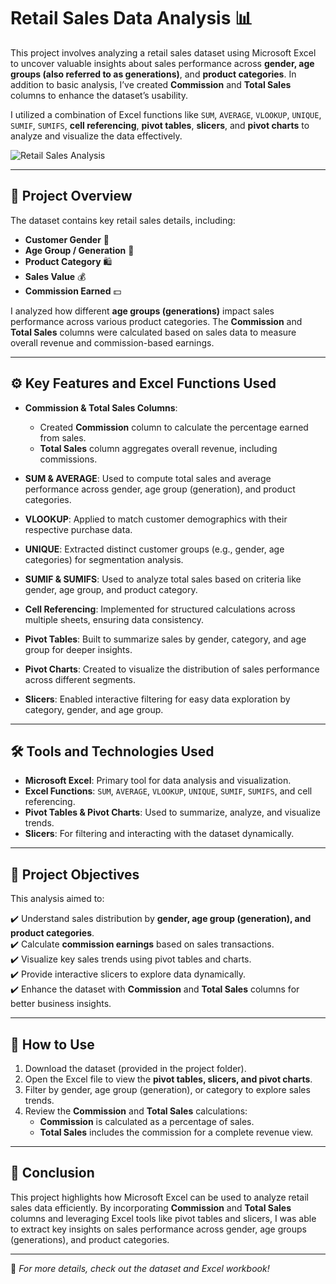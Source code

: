 # Retail Sales Data Analysis 📊

This project involves analyzing a retail sales dataset using Microsoft Excel to uncover valuable insights about sales performance across **gender, age groups (also referred to as generations)**, and **product categories**. In addition to basic analysis, I’ve created **Commission** and **Total Sales** columns to enhance the dataset’s usability. 

I utilized a combination of Excel functions like `SUM`, `AVERAGE`, `VLOOKUP`, `UNIQUE`, `SUMIF`, `SUMIFS`, **cell referencing**, **pivot tables**, **slicers**, and **pivot charts** to analyze and visualize the data effectively.

![Retail Sales Analysis](images/retail-sales-analysis.png)

---

## 📌 Project Overview 

The dataset contains key retail sales details, including:

- **Customer Gender** 🚻
- **Age Group / Generation** 🎂
- **Product Category** 🛍️
- **Sales Value** 💰
- **Commission Earned** 💵

I analyzed how different **age groups (generations)** impact sales performance across various product categories. The **Commission** and **Total Sales** columns were calculated based on sales data to measure overall revenue and commission-based earnings.

---

## ⚙️ Key Features and Excel Functions Used 

- **Commission & Total Sales Columns**:  
   - Created **Commission** column to calculate the percentage earned from sales.  
   - **Total Sales** column aggregates overall revenue, including commissions.  

- **SUM & AVERAGE**: Used to compute total sales and average performance across gender, age group (generation), and product categories.  

- **VLOOKUP**: Applied to match customer demographics with their respective purchase data.  

- **UNIQUE**: Extracted distinct customer groups (e.g., gender, age categories) for segmentation analysis.  

- **SUMIF & SUMIFS**: Used to analyze total sales based on criteria like gender, age group, and product category.  

- **Cell Referencing**: Implemented for structured calculations across multiple sheets, ensuring data consistency.  

- **Pivot Tables**: Built to summarize sales by gender, category, and age group for deeper insights.  

- **Pivot Charts**: Created to visualize the distribution of sales performance across different segments.  

- **Slicers**: Enabled interactive filtering for easy data exploration by category, gender, and age group.  

---

## 🛠️ Tools and Technologies Used 

- **Microsoft Excel**: Primary tool for data analysis and visualization.  
- **Excel Functions**: `SUM`, `AVERAGE`, `VLOOKUP`, `UNIQUE`, `SUMIF`, `SUMIFS`, and cell referencing.  
- **Pivot Tables & Pivot Charts**: Used to summarize, analyze, and visualize trends.  
- **Slicers**: For filtering and interacting with the dataset dynamically.  

---

## 🎯 Project Objectives 

This analysis aimed to:  

✔️ Understand sales distribution by **gender, age group (generation), and product categories**.  
✔️ Calculate **commission earnings** based on sales transactions.  
✔️ Visualize key sales trends using pivot tables and charts.  
✔️ Provide interactive slicers to explore data dynamically.  
✔️ Enhance the dataset with **Commission** and **Total Sales** columns for better business insights.  

---

## 🚀 How to Use 

1. Download the dataset (provided in the project folder).  
2. Open the Excel file to view the **pivot tables, slicers, and pivot charts**.  
3. Filter by gender, age group (generation), or category to explore sales trends.  
4. Review the **Commission** and **Total Sales** calculations:  
   - **Commission** is calculated as a percentage of sales.  
   - **Total Sales** includes the commission for a complete revenue view.  

---

## 🎉 Conclusion  

This project highlights how Microsoft Excel can be used to analyze retail sales data efficiently. By incorporating **Commission** and **Total Sales** columns and leveraging Excel tools like pivot tables and slicers, I was able to extract key insights on sales performance across gender, age groups (generations), and product categories.  

---

🔹 *For more details, check out the dataset and Excel workbook!*  
